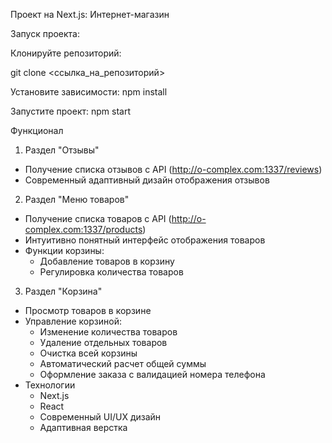 Проект на Next.js: Интернет-магазин

Запуск проекта:

Клонируйте репозиторий:

git clone <ссылка_на_репозиторий>

Установите зависимости: npm install

Запустите проект: npm start

Функционал

1. Раздел "Отзывы"
  * Получение списка отзывов с API (http://o-complex.com:1337/reviews)
  * Современный адаптивный дизайн отображения отзывов
2. Раздел "Меню товаров"
  * Получение списка товаров с API (http://o-complex.com:1337/products)
  * Интуитивно понятный интерфейс отображения товаров
  * Функции корзины:
    + Добавление товаров в корзину
    + Регулировка количества товаров
3. Раздел "Корзина"
  * Просмотр товаров в корзине
  * Управление корзиной:
    + Изменение количества товаров
    + Удаление отдельных товаров
    + Очистка всей корзины
    + Автоматический расчет общей суммы
    + Оформление заказа с валидацией номера телефона
  * Технологии
    + Next.js
    + React
    + Современный UI/UX дизайн
    + Адаптивная верстка